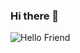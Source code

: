 ### Hi there 👋
![Hello Friend](https://steamuserimages-a.akamaihd.net/ugc/771740386687275386/16AAD6D984529B24CEF5C62FD13DBFDB36709347/?imw=637&imh=358&ima=fit&impolicy=Letterbox&imcolor=%23000000&letterbox=true)


>



<!--
**Mcraellhs/Mcraellhs** is a ✨ _special_ ✨ repository because its `README.md` (this file) appears on your GitHub profile.

Here are some ideas to get you started:

- 🔭 I’m currently working on ...
- 🌱 I’m currently learning ...
- 👯 I’m looking to collaborate on ...
- 🤔 I’m looking for help with ...
- 💬 Ask me about ...
- 📫 How to reach me: ...
- 😄 Pronouns: ...
- ⚡ Fun fact: ...
-->
